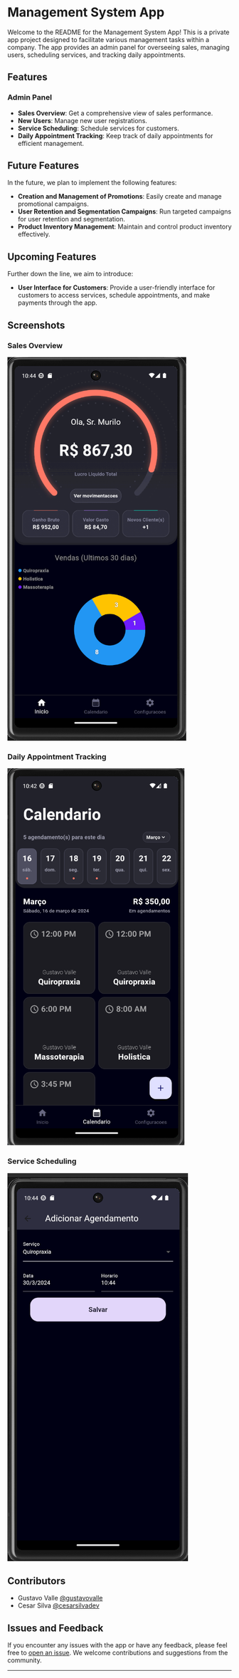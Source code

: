# Management System App

Welcome to the README for the Management System App! This is a private app project designed to facilitate various management tasks within a company. The app provides an admin panel for overseeing sales, managing users, scheduling services, and tracking daily appointments. 

## Features

### Admin Panel
- **Sales Overview**: Get a comprehensive view of sales performance.
- **New Users**: Manage new user registrations.
- **Service Scheduling**: Schedule services for customers.
- **Daily Appointment Tracking**: Keep track of daily appointments for efficient management.

## Future Features
In the future, we plan to implement the following features:
- **Creation and Management of Promotions**: Easily create and manage promotional campaigns.
- **User Retention and Segmentation Campaigns**: Run targeted campaigns for user retention and segmentation.
- **Product Inventory Management**: Maintain and control product inventory effectively.

## Upcoming Features
Further down the line, we aim to introduce:
- **User Interface for Customers**: Provide a user-friendly interface for customers to access services, schedule appointments, and make payments through the app.

## Screenshots

### Sales Overview
![Sales Overview](screenshots/sales_overview.png)

### Daily Appointment Tracking
![Appointment Tracking](screenshots/appointment_tracking.png)

### Service Scheduling
![Service Scheduling](screenshots/service_scheduling.png)


## Contributors
- Gustavo Valle [@gustavovalle](https://github.com/gustavovalle23)
- Cesar Silva [@cesarsilvadev](https://github.com/cesarsilvadev)

## Issues and Feedback
If you encounter any issues with the app or have any feedback, please feel free to [open an issue](https://github.com/gustavovalle23/management-system-public/issues). We welcome contributions and suggestions from the community.


---
